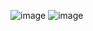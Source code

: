![image](https://github.com/user-attachments/assets/3d4c0f0e-cf14-46d4-8866-71ed6e045c7d)
![image](https://github.com/user-attachments/assets/9030fc30-ec5e-4bc3-8f73-a4fd2ce32b20)

